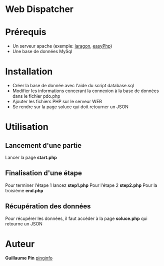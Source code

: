 # Web Dispatcher

# Prérequis

* Un serveur apache (exemple: [laragon](https://laragon.org/), [easyPhp](http://www.easyphp.org/))
* Une base de données MySql

# Installation

* Créer la base de donnée avec l'aide du script database.sql 
* Modifier les informations concerant la connexion à la base de données dans le fichier pdo.php
* Ajouter les fichiers PHP sur le serveur WEB
* Se rendre sur la page soluce qui doit retourner un JSON

# Utilisation

## Lancement d'une partie

Lancer la page **start.php**

## Finalisation d'une étape

Pour terminer l'étape 1 lancez  **step1.php**
Pour l'étape 2  **step2.php**
Pour la troisième  **end.php**

## Récupération des données

Pour récupérer les données, il faut accéder à la page **soluce.php** qui retourne un JSON

# Auteur

**Guillaume Pin**  [pinginfo](https://github.com/pinginfo)
